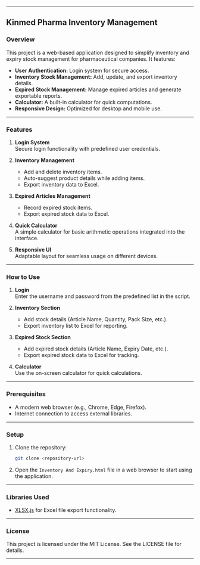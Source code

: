 

---

## Kinmed Pharma Inventory Management

### Overview

This project is a web-based application designed to simplify inventory and expiry stock management for pharmaceutical companies. It features:

- **User Authentication:** Login system for secure access.
- **Inventory Stock Management:** Add, update, and export inventory details.
- **Expired Stock Management:** Manage expired articles and generate exportable reports.
- **Calculator:** A built-in calculator for quick computations.
- **Responsive Design:** Optimized for desktop and mobile use.

---

### Features

1. **Login System**  
   Secure login functionality with predefined user credentials.

2. **Inventory Management**  
   - Add and delete inventory items.  
   - Auto-suggest product details while adding items.  
   - Export inventory data to Excel.

3. **Expired Articles Management**  
   - Record expired stock items.  
   - Export expired stock data to Excel.

4. **Quick Calculator**  
   A simple calculator for basic arithmetic operations integrated into the interface.

5. **Responsive UI**  
   Adaptable layout for seamless usage on different devices.

---

### How to Use

1. **Login**  
   Enter the username and password from the predefined list in the script.

2. **Inventory Section**  
   - Add stock details (Article Name, Quantity, Pack Size, etc.).  
   - Export inventory list to Excel for reporting.

3. **Expired Stock Section**  
   - Add expired stock details (Article Name, Expiry Date, etc.).  
   - Export expired stock data to Excel for tracking.

4. **Calculator**  
   Use the on-screen calculator for quick calculations.

---

### Prerequisites

- A modern web browser (e.g., Chrome, Edge, Firefox).
- Internet connection to access external libraries.

---

### Setup

1. Clone the repository:  
   ```bash
   git clone <repository-url>
   ```

2. Open the `Inventory And Expiry.html` file in a web browser to start using the application.

---

### Libraries Used

- [XLSX.js](https://github.com/SheetJS/sheetjs) for Excel file export functionality.

---

### License

This project is licensed under the MIT License. See the LICENSE file for details.

---
